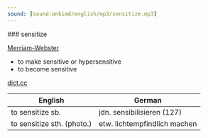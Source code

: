 ```yaml
---
sound: [sound:ankimd/english/mp3/sensitize.mp3]
---
```


\### sensitize

[Merriam-Webster](https://www.merriam-webster.com/dictionary/sensitize)

- to make sensitive or hypersensitive
- to become sensitive

[dict.cc](https://www.dict.cc/sensitize)

| English        | German       |
| -------------- | ------------ |
| to sensitize sb. | jdn. sensibilisieren (127) |
| to sensitize sth. (photo.) | etw. lichtempfindlich machen |
